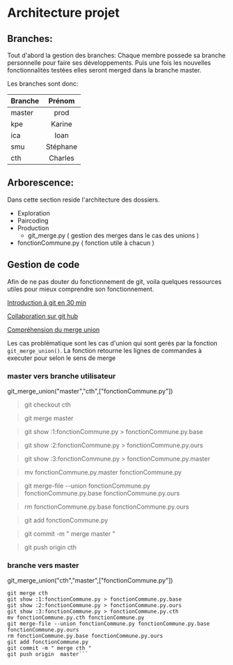 # Architecture projet

## Branches:
Tout d'abord la gestion des branches:
Chaque membre possede sa branche personnelle pour faire ses développements.
Puis une fois les nouvelles fonctionnalités testées elles seront merged dans la branche master.

Les branches sont donc:

| Branche | Prénom |
|---------|:--------:|
| master |  prod |
| kpe | Karine |
| ica | Ioan |
| smu | Stéphane |
| cth | Charles |


## Arborescence:
Dans cette section reside l'architecture des dossiers.
 * Exploration
 * Paircoding
 * Production
   * git_merge.py ( gestion des merges dans le cas des unions )
 * fonctionCommune.py ( fonction utile à chacun )

## Gestion de code

Afin de ne pas douter du fonctionnement de git, voila quelques ressources utiles pour mieux comprendre son fonctionnement.

[Introduction à git en 30 min](https://www.youtube.com/watch?v=hPfgekYUKgk)

[Collaboration sur git hub](https://github.com/codepath/android_guides/wiki/Collaborating-on-Projects-with-Git)

[Compréhension du merge union](https://stackoverflow.com/questions/46182123/how-to-resolve-a-git-conflict-by-keeping-all-additions-from-both-sides)

Les cas problématique sont les cas d'union qui sont gerés par la fonction ```git_merge_union()```. La fonction retourne les lignes de commandes à executer pour
selon le sens de merge
### master vers branche utilisateur

git_merge_union("master","cth",["fonctionCommune.py"])
 > git checkout cth

 > git merge master

 > git show :1:fonctionCommune.py > fonctionCommune.py.base

 > git show :2:fonctionCommune.py > fonctionCommune.py.ours

 > git show :3:fonctionCommune.py > fonctionCommune.py.master

 > mv fonctionCommune.py.master fonctionCommune.py

 > git merge-file --union fonctionCommune.py fonctionCommune.py.base fonctionCommune.py.ours

 > rm fonctionCommune.py.base fonctionCommune.py.ours

 > git add fonctionCommune.py

 > git commit -m " merge master "

 > git push origin  cth

### branche vers master

git_merge_union("cth","master",["fonctionCommune.py"])
 ```git checkout master
 git merge cth
 git show :1:fonctionCommune.py > fonctionCommune.py.base
 git show :2:fonctionCommune.py > fonctionCommune.py.ours
 git show :3:fonctionCommune.py > fonctionCommune.py.cth
 mv fonctionCommune.py.cth fonctionCommune.py
 git merge-file --union fonctionCommune.py fonctionCommune.py.base fonctionCommune.py.ours
 rm fonctionCommune.py.base fonctionCommune.py.ours
 git add fonctionCommune.py
 git commit -m " merge cth "
 git push origin  master```
